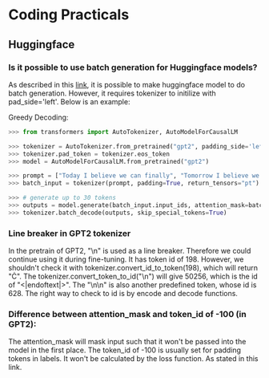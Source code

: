# Coding Practicals
## Huggingface
### Is it possible to use batch generation for Huggingface models?
As described in this [link](https://github.com/huggingface/transformers/pull/7552#issue-497255933), it is possible to make huggingface model to do batch generation. However, it requires tokenizer to initilize with pad_side='left'. 
Below is an example:

Greedy Decoding:

```python
>>> from transformers import AutoTokenizer, AutoModelForCausalLM

>>> tokenizer = AutoTokenizer.from_pretrained("gpt2", padding_side='left')
>>> tokenizer.pad_token = tokenizer.eos_token
>>> model = AutoModelForCausalLM.from_pretrained("gpt2")

>>> prompt = ["Today I believe we can finally", "Tomorrow I believe we can finally"] 
>>> batch_input = tokenizer(prompt, padding=True, return_tensors="pt")

>>> # generate up to 30 tokens
>>> outputs = model.generate(batch_input.input_ids, attention_mask=batch_input.attention_mask, max_length=30)
>>> tokenizer.batch_decode(outputs, skip_special_tokens=True)
```

### Line breaker in GPT2 tokenizer
In the pretrain of GPT2, "\n" is used as a line breaker. Therefore we could continue using it during fine-tuning. 
It has token id of 198. However, we shouldn't check it with tokenizer.convert_id_to_token(198), which will return "Ċ". 
The tokenizer.convert_token_to_id("\n") will give 50256, which is the id of "<|endoftext|>". The "\n\n" is also another predefined token, whose id is 628.
The right way to check to id is by encode and decode functions. 

### Difference between attention_mask and token_id of -100 (in GPT2):
The attention_mask will mask input such that it won't be passed into the model in the first place. 
The token_id of -100 is usually set for padding tokens in labels. It won't be calculated by the loss function. As stated in this link.

